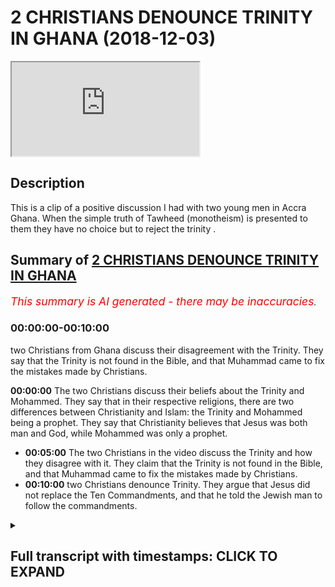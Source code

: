 # 2 CHRISTIANS DENOUNCE TRINITY IN GHANA (2018-12-03)

<iframe loading='lazy' allow='autoplay' src='https://www.youtube.com/embed/LHtzRl6ORkw'></iframe>

## Description

This is a clip of a positive discussion I had with two young men in Accra Ghana. When the simple truth of Tawheed (monotheism) is presented to them they have no choice but to reject the trinity .

## Summary of [2 CHRISTIANS DENOUNCE TRINITY IN GHANA](https://www.youtube.com/watch?v=LHtzRl6ORkw)


*<span style="color:red; font-size:125%">This summary is AI generated - there may be inaccuracies</span>. [](/)*

### <a onclick="modifyYTiframeseektime('0')">00:00:00-00:10:00</a>

two Christians from Ghana discuss their disagreement with the Trinity. They say that the Trinity is not found in the Bible, and that Muhammad came to fix the mistakes made by Christians.

**<a onclick="modifyYTiframeseektime('0')">00:00:00</a>** The two Christians discuss their beliefs about the Trinity and Mohammed. They say that in their respective religions, there are two differences between Christianity and Islam: the Trinity and Mohammed being a prophet. They say that Christianity believes that Jesus was both man and God, while Mohammed was only a prophet.
* **<a onclick="modifyYTiframeseektime('300')">00:05:00</a>** The two Christians in the video discuss the Trinity and how they disagree with it. They claim that the Trinity is not found in the Bible, and that Muhammad came to fix the mistakes made by Christians.
* **<a onclick="modifyYTiframeseektime('600')">00:10:00</a>**  two Christians denounce Trinity. They argue that Jesus did not replace the Ten Commandments, and that he told the Jewish man to follow the commandments.

<details><summary><h2>Full transcript with timestamps: CLICK TO EXPAND</h2></summary>

<a onclick="modifyYTiframeseektime('1')">0:00:01</a> [Music]  
<a onclick="modifyYTiframeseektime('9')">0:00:09</a> authorities I'm maxed out and your name  
<a onclick="modifyYTiframeseektime('19')">0:00:19</a> Tafari now a burger so you asked me a  
<a onclick="modifyYTiframeseektime('22')">0:00:22</a> question about Trinity something yeah  
<a onclick="modifyYTiframeseektime('23')">0:00:23</a> you're a Muslim and I'm a Christian so  
<a onclick="modifyYTiframeseektime('27')">0:00:27</a> in your tribe do you have anything  
<a onclick="modifyYTiframeseektime('30')">0:00:30</a> related with the Christian Trinity  
<a onclick="modifyYTiframeseektime('32')">0:00:32</a> alright so we as Muslims yeah let me  
<a onclick="modifyYTiframeseektime('34')">0:00:34</a> tell you what we believe in now we  
<a onclick="modifyYTiframeseektime('37')">0:00:37</a> believe that God is one we believe that  
<a onclick="modifyYTiframeseektime('39')">0:00:39</a> he's the ultimate creator Allah is the  
<a onclick="modifyYTiframeseektime('43')">0:00:43</a> same God we believe that abraham  
<a onclick="modifyYTiframeseektime('45')">0:00:45</a> believed in that Moses believed in that  
<a onclick="modifyYTiframeseektime('47')">0:00:47</a> Jesus believed him same good you know  
<a onclick="modifyYTiframeseektime('49')">0:00:49</a> when for example Moses was praying  
<a onclick="modifyYTiframeseektime('51')">0:00:51</a> Abraham was praying Jesus was praying in  
<a onclick="modifyYTiframeseektime('52')">0:00:52</a> the book and for example the Garden of  
<a onclick="modifyYTiframeseektime('54')">0:00:54</a> Gethsemane he fell on his face and he  
<a onclick="modifyYTiframeseektime('56')">0:00:56</a> prayed we believe he was praying to the  
<a onclick="modifyYTiframeseektime('58')">0:00:58</a> same God we believe in yeah there's no  
<a onclick="modifyYTiframeseektime('60')">0:01:00</a> different God it's the same the creator  
<a onclick="modifyYTiframeseektime('62')">0:01:02</a> of the heavens and the earth yeah in  
<a onclick="modifyYTiframeseektime('66')">0:01:06</a> Christianity we know the change is God  
<a onclick="modifyYTiframeseektime('69')">0:01:09</a> the Father God the Son God the Holy  
<a onclick="modifyYTiframeseektime('72')">0:01:12</a> Spirit  
<a onclick="modifyYTiframeseektime('73')">0:01:13</a> so you mean in your tribe these three  
<a onclick="modifyYTiframeseektime('76')">0:01:16</a> things are one so we for us we don't  
<a onclick="modifyYTiframeseektime('79')">0:01:19</a> believe that we believe that God is one  
<a onclick="modifyYTiframeseektime('81')">0:01:21</a> the Holy Spirit is not God and Jesus is  
<a onclick="modifyYTiframeseektime('84')">0:01:24</a> not good so we say Jesus never claimed  
<a onclick="modifyYTiframeseektime('86')">0:01:26</a> to be God the Holy Spirit never claims  
<a onclick="modifyYTiframeseektime('89')">0:01:29</a> to be God and it doesn't make sense for  
<a onclick="modifyYTiframeseektime('92')">0:01:32</a> there to be father as God and the son  
<a onclick="modifyYTiframeseektime('94')">0:01:34</a> has gotten Holy Spirit is God yet  
<a onclick="modifyYTiframeseektime('96')">0:01:36</a> there's one God that's three gods we say  
<a onclick="modifyYTiframeseektime('98')">0:01:38</a> that that's logically impossible you see  
<a onclick="modifyYTiframeseektime('100')">0:01:40</a> what I'm saying also it doesn't make  
<a onclick="modifyYTiframeseektime('102')">0:01:42</a> sense for us to say that Jesus 100% man  
<a onclick="modifyYTiframeseektime('105')">0:01:45</a> and 100% God we say that how does it how  
<a onclick="modifyYTiframeseektime('109')">0:01:49</a> can he be a hundred percent man and a  
<a onclick="modifyYTiframeseektime('111')">0:01:51</a> hundred percent for example Jesus he was  
<a onclick="modifyYTiframeseektime('112')">0:01:52</a> II he was thirsty in the Bible he went  
<a onclick="modifyYTiframeseektime('115')">0:01:55</a> to the fig tree he didn't know that it  
<a onclick="modifyYTiframeseektime('116')">0:01:56</a> was producing he said where's the  
<a onclick="modifyYTiframeseektime('118')">0:01:58</a> where's the FIGS didn't know where the  
<a onclick="modifyYTiframeseektime('120')">0:02:00</a> figs were so he had he says in the book  
<a onclick="modifyYTiframeseektime('122')">0:02:02</a> of Martin mark chapter 13 verse 39 he  
<a onclick="modifyYTiframeseektime('124')">0:02:04</a> says that no one knows the hour except  
<a onclick="modifyYTiframeseektime('126')">0:02:06</a> for who  
<a onclick="modifyYTiframeseektime('127')">0:02:07</a> the father only the father but the Holy  
<a onclick="modifyYTiframeseektime('129')">0:02:09</a> Spirit didn't know the hour and Jesus  
<a onclick="modifyYTiframeseektime('130')">0:02:10</a> didn't not know the hour but if he was  
<a onclick="modifyYTiframeseektime('133')">0:02:13</a> God then he knew everything that how  
<a onclick="modifyYTiframeseektime('134')">0:02:14</a> comes he does not know the hour just who  
<a onclick="modifyYTiframeseektime('136')">0:02:16</a> I'm saying so we're saying that God is  
<a onclick="modifyYTiframeseektime('138')">0:02:18</a> all-knowing all-powerful all strong he's  
<a onclick="modifyYTiframeseektime('141')">0:02:21</a> the beginning he is he doesn't end this  
<a onclick="modifyYTiframeseektime('144')">0:02:24</a> is good and so if Jesus was God he has  
<a onclick="modifyYTiframeseektime('147')">0:02:27</a> to have the same attributes but in the  
<a onclick="modifyYTiframeseektime('149')">0:02:29</a> Bible we find that he doesn't have those  
<a onclick="modifyYTiframeseektime('151')">0:02:31</a> attributes they all say okay but hold on  
<a onclick="modifyYTiframeseektime('154')">0:02:34</a> Jesus was 100% man 100% God we say  
<a onclick="modifyYTiframeseektime('157')">0:02:37</a> that's a contradiction you can't be a  
<a onclick="modifyYTiframeseektime('159')">0:02:39</a> hundred percent man and 100 percent good  
<a onclick="modifyYTiframeseektime('160')">0:02:40</a> yeah so we say that this whole idea of  
<a onclick="modifyYTiframeseektime('163')">0:02:43</a> the Trinity is not even mentioned it's  
<a onclick="modifyYTiframeseektime('165')">0:02:45</a> not mentioned in the Bible properly yeah  
<a onclick="modifyYTiframeseektime('168')">0:02:48</a> so I just need your final conclusion you  
<a onclick="modifyYTiframeseektime('172')">0:02:52</a> mean God is a spirit we say God we don't  
<a onclick="modifyYTiframeseektime('176')">0:02:56</a> call him a spirit we just say is the  
<a onclick="modifyYTiframeseektime('177')">0:02:57</a> most powerful or creator the the  
<a onclick="modifyYTiframeseektime('180')">0:03:00</a> all-powerful creator that knows all and  
<a onclick="modifyYTiframeseektime('183')">0:03:03</a> and is the creator of the heavens and  
<a onclick="modifyYTiframeseektime('185')">0:03:05</a> the earth  
<a onclick="modifyYTiframeseektime('185')">0:03:05</a> yeah and everything goes back to him  
<a onclick="modifyYTiframeseektime('187')">0:03:07</a> everything goes back to him he is  
<a onclick="modifyYTiframeseektime('190')">0:03:10</a> everything is submissive to him  
<a onclick="modifyYTiframeseektime('191')">0:03:11</a> he's the most powerful one now the thing  
<a onclick="modifyYTiframeseektime('193')">0:03:13</a> is not there's two differences between  
<a onclick="modifyYTiframeseektime('194')">0:03:14</a> Christianity and Islam one difference is  
<a onclick="modifyYTiframeseektime('197')">0:03:17</a> the Trinity so we don't believe in the  
<a onclick="modifyYTiframeseektime('199')">0:03:19</a> Trinity but we do believe in Jesus we  
<a onclick="modifyYTiframeseektime('201')">0:03:21</a> say he was the Messiah was the question  
<a onclick="modifyYTiframeseektime('203')">0:03:23</a> now yeah yeah so we believe that he was  
<a onclick="modifyYTiframeseektime('205')">0:03:25</a> a messiah  
<a onclick="modifyYTiframeseektime('206')">0:03:26</a> yes he was the Messiah yeah now we don't  
<a onclick="modifyYTiframeseektime('209')">0:03:29</a> say it was God son because the Bible  
<a onclick="modifyYTiframeseektime('211')">0:03:31</a> says blessed be the peacemakers for they  
<a onclick="modifyYTiframeseektime('213')">0:03:33</a> shall be called the sons of God and the  
<a onclick="modifyYTiframeseektime('216')">0:03:36</a> Bible also said to David today you're my  
<a onclick="modifyYTiframeseektime('219')">0:03:39</a> son today I have begotten you the same  
<a onclick="modifyYTiframeseektime('221')">0:03:41</a> thing that he said to Jesus because if  
<a onclick="modifyYTiframeseektime('223')">0:03:43</a> you ask a Christian if we're all God's  
<a onclick="modifyYTiframeseektime('224')">0:03:44</a> children what's the difference between  
<a onclick="modifyYTiframeseektime('225')">0:03:45</a> me and Jesus now and then he will say  
<a onclick="modifyYTiframeseektime('227')">0:03:47</a> look he's begotten and not made yeah I  
<a onclick="modifyYTiframeseektime('231')">0:03:51</a> have the question yeah if you believe in  
<a onclick="modifyYTiframeseektime('234')">0:03:54</a> Jesus why do you still pray to mom we  
<a onclick="modifyYTiframeseektime('239')">0:03:59</a> don't pray to Muhammad  
<a onclick="modifyYTiframeseektime('240')">0:04:00</a> okay now so Mohammed for us is a prophet  
<a onclick="modifyYTiframeseektime('244')">0:04:04</a> and messenger just like Jesus so Jesus  
<a onclick="modifyYTiframeseektime('246')">0:04:06</a> was the messenger prophet Messiah like  
<a onclick="modifyYTiframeseektime('249')">0:04:09</a> the Bible says he was a messenger he  
<a onclick="modifyYTiframeseektime('251')">0:04:11</a> says he was a prophet preach teachings  
<a onclick="modifyYTiframeseektime('260')">0:04:20</a> just like we follow Jesus his teachings  
<a onclick="modifyYTiframeseektime('262')">0:04:22</a> so for us we say that the message didn't  
<a onclick="modifyYTiframeseektime('265')">0:04:25</a> stop with Jesus because Jesus says have  
<a onclick="modifyYTiframeseektime('268')">0:04:28</a> many things to say unto you but you  
<a onclick="modifyYTiframeseektime('269')">0:04:29</a> cannot bear them now he talks about  
<a onclick="modifyYTiframeseektime('270')">0:04:30</a> someone in the future coming and the  
<a onclick="modifyYTiframeseektime('272')">0:04:32</a> Bible also says in the Book of Isaiah 42  
<a onclick="modifyYTiframeseektime('274')">0:04:34</a> it says there'll be a messenger that  
<a onclick="modifyYTiframeseektime('276')">0:04:36</a> will come in the air to the Arabs and  
<a onclick="modifyYTiframeseektime('278')">0:04:38</a> people of Kedar and so who was this  
<a onclick="modifyYTiframeseektime('281')">0:04:41</a> message that came to the people of kada  
<a onclick="modifyYTiframeseektime('282')">0:04:42</a> we say it was perform a hammer so he was  
<a onclick="modifyYTiframeseektime('285')">0:04:45</a> continuing on from what jesus said he  
<a onclick="modifyYTiframeseektime('287')">0:04:47</a> didn't say Jesus was a liar  
<a onclick="modifyYTiframeseektime('288')">0:04:48</a> no Jesus was a truthful man he spoke the  
<a onclick="modifyYTiframeseektime('290')">0:04:50</a> truth who believed in Jesus who was the  
<a onclick="modifyYTiframeseektime('292')">0:04:52</a> messenger was the Messiah we believe  
<a onclick="modifyYTiframeseektime('294')">0:04:54</a> that he cured the dead with God  
<a onclick="modifyYTiframeseektime('295')">0:04:55</a> permission that he raised it so he  
<a onclick="modifyYTiframeseektime('296')">0:04:56</a> raised the dead we've got a heal a cured  
<a onclick="modifyYTiframeseektime('298')">0:04:58</a> the blow of God's permission that he was  
<a onclick="modifyYTiframeseektime('300')">0:05:00</a> conceived immaculately from Mary who  
<a onclick="modifyYTiframeseektime('302')">0:05:02</a> believed in all of that but we just  
<a onclick="modifyYTiframeseektime('304')">0:05:04</a> don't believe that he was God or that he  
<a onclick="modifyYTiframeseektime('306')">0:05:06</a> was the son of God yeah he wasn't the  
<a onclick="modifyYTiframeseektime('311')">0:05:11</a> son of God in a physical way because we  
<a onclick="modifyYTiframeseektime('313')">0:05:13</a> say human beings have the children but  
<a onclick="modifyYTiframeseektime('315')">0:05:15</a> God doesn't have physical children so  
<a onclick="modifyYTiframeseektime('317')">0:05:17</a> the Bible makes it clear that the word  
<a onclick="modifyYTiframeseektime('319')">0:05:19</a> son is metaphor it just means like it's  
<a onclick="modifyYTiframeseektime('322')">0:05:22</a> not real it's not physical like you  
<a onclick="modifyYTiframeseektime('323')">0:05:23</a> don't have a wife or something  
<a onclick="modifyYTiframeseektime('327')">0:05:27</a> don't you think this is special son  
<a onclick="modifyYTiframeseektime('329')">0:05:29</a> because the day you was born doors doors  
<a onclick="modifyYTiframeseektime('335')">0:05:35</a> have bright this dog like doors in Vegas  
<a onclick="modifyYTiframeseektime('337')">0:05:37</a> that lid three wise man's where he was  
<a onclick="modifyYTiframeseektime('340')">0:05:40</a> born and before he was born a prophecy  
<a onclick="modifyYTiframeseektime('345')">0:05:45</a> was already made we believe you a  
<a onclick="modifyYTiframeseektime('347')">0:05:47</a> special we agree that he was a special  
<a onclick="modifyYTiframeseektime('349')">0:05:49</a> man one of the most special men in the  
<a onclick="modifyYTiframeseektime('351')">0:05:51</a> whole of history we agree just like  
<a onclick="modifyYTiframeseektime('353')">0:05:53</a> Abraham was a special man and just like  
<a onclick="modifyYTiframeseektime('355')">0:05:55</a> Moses was a special man the story of the  
<a onclick="modifyYTiframeseektime('357')">0:05:57</a> wise men only appears with one of the  
<a onclick="modifyYTiframeseektime('359')">0:05:59</a> Gospels  
<a onclick="modifyYTiframeseektime('359')">0:05:59</a> some say they cast aspersions on it but  
<a onclick="modifyYTiframeseektime('362')">0:06:02</a> we don't to go into that yeah the story  
<a onclick="modifyYTiframeseektime('364')">0:06:04</a> of the three wise men some say it was  
<a onclick="modifyYTiframeseektime('365')">0:06:05</a> taken from preliterate items or whatever  
<a onclick="modifyYTiframeseektime('367')">0:06:07</a> what to get about that yeah the point is  
<a onclick="modifyYTiframeseektime('369')">0:06:09</a> yes we agree that he was a special man  
<a onclick="modifyYTiframeseektime('373')">0:06:13</a> he was the Messiah he was a messenger so  
<a onclick="modifyYTiframeseektime('376')">0:06:16</a> does this make sense yeah so really  
<a onclick="modifyYTiframeseektime('379')">0:06:19</a> there's not much difference between if  
<a onclick="modifyYTiframeseektime('380')">0:06:20</a> we agree there really you're more like  
<a onclick="modifyYTiframeseektime('382')">0:06:22</a> Muslim because if you don't believe in  
<a onclick="modifyYTiframeseektime('393')">0:06:33</a> the Trinity if you eat you can't be a  
<a onclick="modifyYTiframeseektime('396')">0:06:36</a> Christian and not believe in the Trinity  
<a onclick="modifyYTiframeseektime('398')">0:06:38</a> but really and truly I think both of you  
<a onclick="modifyYTiframeseektime('400')">0:06:40</a> deep down you don't believe in the  
<a onclick="modifyYTiframeseektime('402')">0:06:42</a> Trinity because if so if I were to ask  
<a onclick="modifyYTiframeseektime('404')">0:06:44</a> you how can you have the father is God  
<a onclick="modifyYTiframeseektime('406')">0:06:46</a> the Son is God Holy Spirit is God yet  
<a onclick="modifyYTiframeseektime('408')">0:06:48</a> there's one God you'll say no I can't  
<a onclick="modifyYTiframeseektime('410')">0:06:50</a> explain I asked you cuss in the Bible  
<a onclick="modifyYTiframeseektime('415')">0:06:55</a> they said God is the word is the word  
<a onclick="modifyYTiframeseektime('419')">0:06:59</a> it's a powerful word meaning he's not a  
<a onclick="modifyYTiframeseektime('422')">0:07:02</a> human he's his period yes yes yeah so if  
<a onclick="modifyYTiframeseektime('428')">0:07:08</a> he said God is know you were saying  
<a onclick="modifyYTiframeseektime('433')">0:07:13</a> something you said Allah is a spirit I  
<a onclick="modifyYTiframeseektime('436')">0:07:16</a> said we don't we don't call him a spirit  
<a onclick="modifyYTiframeseektime('438')">0:07:18</a> we don't that's not a name that he  
<a onclick="modifyYTiframeseektime('440')">0:07:20</a> refers to himself as even in the Old  
<a onclick="modifyYTiframeseektime('442')">0:07:22</a> Testament it doesn't refer to himself as  
<a onclick="modifyYTiframeseektime('443')">0:07:23</a> the spirit  
<a onclick="modifyYTiframeseektime('444')">0:07:24</a> so in the quran does it say Allah is a  
<a onclick="modifyYTiframeseektime('449')">0:07:29</a> word  
<a onclick="modifyYTiframeseektime('450')">0:07:30</a> what does is here so Allah you know and  
<a onclick="modifyYTiframeseektime('453')">0:07:33</a> Jesus he said why have you forsaken me  
<a onclick="modifyYTiframeseektime('456')">0:07:36</a> the Aramaic was Eloi Eloi Lema  
<a onclick="modifyYTiframeseektime('458')">0:07:38</a> sabachthani yeah he said this one he was  
<a onclick="modifyYTiframeseektime('460')">0:07:40</a> on the cross apparently we don't believe  
<a onclick="modifyYTiframeseektime('462')">0:07:42</a> he was crucified or killed by the way we  
<a onclick="modifyYTiframeseektime('463')">0:07:43</a> believe God raised him like the Bible  
<a onclick="modifyYTiframeseektime('465')">0:07:45</a> says he was ascended to God he rescued  
<a onclick="modifyYTiframeseektime('467')">0:07:47</a> him but Eli the word Allah and Aramaic  
<a onclick="modifyYTiframeseektime('470')">0:07:50</a> is the same as the word Allah in Arabic  
<a onclick="modifyYTiframeseektime('473')">0:07:53</a> why don't you know him you know him in  
<a onclick="modifyYTiframeseektime('476')">0:07:56</a> the in the Old Testament okay it's like  
<a onclick="modifyYTiframeseektime('478')">0:07:58</a> Allah yeah okay yeah why don't you guys  
<a onclick="modifyYTiframeseektime('480')">0:08:00</a> believe that he was crucified  
<a onclick="modifyYTiframeseektime('482')">0:08:02</a> so we yeah we say that he got rescued  
<a onclick="modifyYTiframeseektime('485')">0:08:05</a> him because remember if you look in the  
<a onclick="modifyYTiframeseektime('487')">0:08:07</a> New Testament it says take this cup away  
<a onclick="modifyYTiframeseektime('489')">0:08:09</a> from me take this cup away from me Jesus  
<a onclick="modifyYTiframeseektime('491')">0:08:11</a> didn't want to be crucified in the New  
<a onclick="modifyYTiframeseektime('493')">0:08:13</a> Testament he was asking to be redeemed  
<a onclick="modifyYTiframeseektime('495')">0:08:15</a> so we say that God rescued him and  
<a onclick="modifyYTiframeseektime('497')">0:08:17</a> that's why in some of the Gospel  
<a onclick="modifyYTiframeseektime('499')">0:08:19</a> accounts he in fact all of the Gospels  
<a onclick="modifyYTiframeseektime('501')">0:08:21</a> say if not three of them three or four  
<a onclick="modifyYTiframeseektime('504')">0:08:24</a> say he ascended said so we believe you  
<a onclick="modifyYTiframeseektime('507')">0:08:27</a> know how he ascended he was risen we  
<a onclick="modifyYTiframeseektime('509')">0:08:29</a> said and he was risen to the right hand  
<a onclick="modifyYTiframeseektime('511')">0:08:31</a> of God we believe in that we believe  
<a onclick="modifyYTiframeseektime('512')">0:08:32</a> Jesus ascended but he didn't come back  
<a onclick="modifyYTiframeseektime('514')">0:08:34</a> down so we have that narrative we don't  
<a onclick="modifyYTiframeseektime('516')">0:08:36</a> say that how can God die anyways think  
<a onclick="modifyYTiframeseektime('518')">0:08:38</a> about that if God died okay God who's  
<a onclick="modifyYTiframeseektime('520')">0:08:40</a> gonna be the creator of the heavens and  
<a onclick="modifyYTiframeseektime('522')">0:08:42</a> who's going to maintain the universe if  
<a onclick="modifyYTiframeseektime('524')">0:08:44</a> that happened you get it so we said  
<a onclick="modifyYTiframeseektime('526')">0:08:46</a> anything happen like that  
<a onclick="modifyYTiframeseektime('527')">0:08:47</a> God didn't die God cannot die because  
<a onclick="modifyYTiframeseektime('529')">0:08:49</a> God is not a man like the Old Testament  
<a onclick="modifyYTiframeseektime('530')">0:08:50</a> says you see what I'm saying how can God  
<a onclick="modifyYTiframeseektime('533')">0:08:53</a> be a man and I go to the toilet in fluid  
<a onclick="modifyYTiframeseektime('535')">0:08:55</a> all of this we say it's not possible  
<a onclick="modifyYTiframeseektime('536')">0:08:56</a> yeah  
<a onclick="modifyYTiframeseektime('541')">0:09:01</a> now I don't believe God can eat food and  
<a onclick="modifyYTiframeseektime('547')">0:09:07</a> yeah so the question if you don't  
<a onclick="modifyYTiframeseektime('549')">0:09:09</a> believe that God can't you food and die  
<a onclick="modifyYTiframeseektime('550')">0:09:10</a> then you once again this you believe in  
<a onclick="modifyYTiframeseektime('553')">0:09:13</a> what I believe you go down saying you  
<a onclick="modifyYTiframeseektime('555')">0:09:15</a> are Muslim in a way now I'm not fully  
<a onclick="modifyYTiframeseektime('557')">0:09:17</a> Muslim yet because you haven't done that  
<a onclick="modifyYTiframeseektime('558')">0:09:18</a> you had a but you have in this aspect  
<a onclick="modifyYTiframeseektime('561')">0:09:21</a> you're closer to Islam then you ask  
<a onclick="modifyYTiframeseektime('563')">0:09:23</a> Christianity because the Christian would  
<a onclick="modifyYTiframeseektime('564')">0:09:24</a> maintain that God Jesus 100% man 100%  
<a onclick="modifyYTiframeseektime('568')">0:09:28</a> God he ate food he died  
<a onclick="modifyYTiframeseektime('570')">0:09:30</a> everything he was risen a third day  
<a onclick="modifyYTiframeseektime('572')">0:09:32</a> everything we say no it's not he didn't  
<a onclick="modifyYTiframeseektime('575')">0:09:35</a> eat food and died and these things you  
<a onclick="modifyYTiframeseektime('576')">0:09:36</a> get it  
<a onclick="modifyYTiframeseektime('577')">0:09:37</a> so really the reason why prophet  
<a onclick="modifyYTiframeseektime('579')">0:09:39</a> muhammad came was to fix because let me  
<a onclick="modifyYTiframeseektime('580')">0:09:40</a> tell you the truth the questions where  
<a onclick="modifyYTiframeseektime('582')">0:09:42</a> did the trinity come from yeah if it  
<a onclick="modifyYTiframeseektime('585')">0:09:45</a> didn't come from the Bible because  
<a onclick="modifyYTiframeseektime('586')">0:09:46</a> there's no verse in the Bible which  
<a onclick="modifyYTiframeseektime('587')">0:09:47</a> tells us the father is God the Son is  
<a onclick="modifyYTiframeseektime('589')">0:09:49</a> God the Holy Spirit is God co-equal Co  
<a onclick="modifyYTiframeseektime('591')">0:09:51</a> eternal independent doesn't say that I  
<a onclick="modifyYTiframeseektime('593')">0:09:53</a> do understand you but it the prophecy  
<a onclick="modifyYTiframeseektime('596')">0:09:56</a> also said he will change the world and  
<a onclick="modifyYTiframeseektime('599')">0:09:59</a> you can go through the Father without  
<a onclick="modifyYTiframeseektime('603')">0:10:03</a> passing through the son after I want to  
<a onclick="modifyYTiframeseektime('606')">0:10:06</a> explain something in this way yeah okay  
<a onclick="modifyYTiframeseektime('609')">0:10:09</a> Jesus cried brought the grace to Rome  
<a onclick="modifyYTiframeseektime('613')">0:10:13</a> Greece yes grace a grace to let's say we  
<a onclick="modifyYTiframeseektime('618')">0:10:18</a> please the ten commandments because both  
<a onclick="modifyYTiframeseektime('622')">0:10:22</a> of us we do know we we couldn't obey the  
<a onclick="modifyYTiframeseektime('626')">0:10:26</a> temple so he came down to make it simple  
<a onclick="modifyYTiframeseektime('629')">0:10:29</a> but the thing is when he was the Jewish  
<a onclick="modifyYTiframeseektime('632')">0:10:32</a> man came to him yeah Jewish might be a  
<a onclick="modifyYTiframeseektime('634')">0:10:34</a> book of Mark chapter 12 verse 29  
<a onclick="modifyYTiframeseektime('636')">0:10:36</a> yeah check it out but you think I'm  
<a onclick="modifyYTiframeseektime('637')">0:10:37</a> lying book of Mark chapter 12 verse 29  
<a onclick="modifyYTiframeseektime('640')">0:10:40</a> Jewish man came to him he said I want  
<a onclick="modifyYTiframeseektime('642')">0:10:42</a> salvation I want to be saved  
<a onclick="modifyYTiframeseektime('644')">0:10:44</a> What did he say terms I'm gonna replace  
<a onclick="modifyYTiframeseektime('646')">0:10:46</a> the commandments he said no he said  
<a onclick="modifyYTiframeseektime('648')">0:10:48</a> follow the commandments he said follow  
<a onclick="modifyYTiframeseektime('651')">0:10:51</a> the commandments what's the first  
<a onclick="modifyYTiframeseektime('652')">0:10:52</a> commandment believe in one God he didn't  
<a onclick="modifyYTiframeseektime('654')">0:10:54</a> say believe in father is God the Son is  
<a onclick="modifyYTiframeseektime('656')">0:10:56</a> God the Holy Spirit is God What did he  
<a onclick="modifyYTiframeseektime('658')">0:10:58</a> say he said believe in one God you know  
<a onclick="modifyYTiframeseektime('661')">0:11:01</a> that's the commandment so we're saying  
<a onclick="modifyYTiframeseektime('663')">0:11:03</a> go back to the commandments because  
<a onclick="modifyYTiframeseektime('664')">0:11:04</a> that's what Jesus if he was here now  
<a onclick="modifyYTiframeseektime('665')">0:11:05</a> yeah if he was with us and it's more an  
<a onclick="modifyYTiframeseektime('667')">0:11:07</a> octorok if you asked him the same  
<a onclick="modifyYTiframeseektime('669')">0:11:09</a> question yeah he will say to you the  
<a onclick="modifyYTiframeseektime('671')">0:11:11</a> same answer he said she the same answer  
<a onclick="modifyYTiframeseektime('673')">0:11:13</a> that he told that Jewish man he said  
<a onclick="modifyYTiframeseektime('674')">0:11:14</a> follow the commandments  
<a onclick="modifyYTiframeseektime('675')">0:11:15</a> and you say to him social I believe in  
<a onclick="modifyYTiframeseektime('677')">0:11:17</a> the Father Son Holy Spirit I said no  
<a onclick="modifyYTiframeseektime('679')">0:11:19</a> just follow the commandments because  
<a onclick="modifyYTiframeseektime('680')">0:11:20</a> that's what he said to that Jewish man  
<a onclick="modifyYTiframeseektime('682')">0:11:22</a> in the Bible it's in the Bible so that's  
<a onclick="modifyYTiframeseektime('684')">0:11:24</a> where this agreement think about it well  
<a onclick="modifyYTiframeseektime('687')">0:11:27</a> thank you thank you anytime you got your  
<a onclick="modifyYTiframeseektime('702')">0:11:42</a> phone you take all the references  
</details>